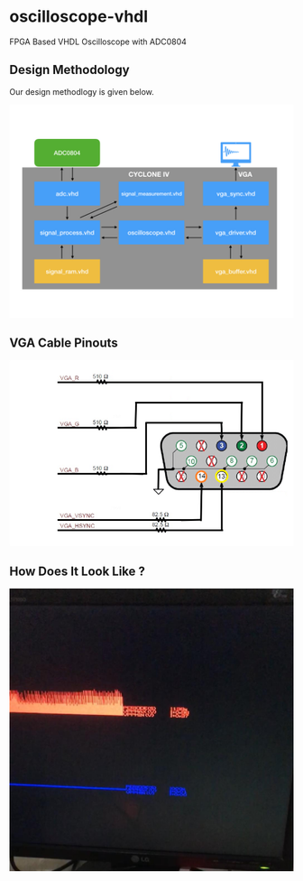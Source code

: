 # oscilloscope-vhdl
FPGA Based VHDL Oscilloscope with ADC0804

## Design Methodology ##
Our design methodlogy is given below.

![Design Diagram](https://github.com/muhammedtarikyildiz/oscilloscope-vhdl/blob/master/img/diagram.jpeg?raw=true)

## VGA Cable Pinouts ##

![VGA Cable Pinouts](https://github.com/muhammedtarikyildiz/oscilloscope-vhdl/blob/master/img/VGA-pinout.png?raw=true)

## How Does It Look Like ? ##

![Monitor Image](https://github.com/muhammedtarikyildiz/oscilloscope-vhdl/blob/master/img/monitor.jpeg?raw=true)
